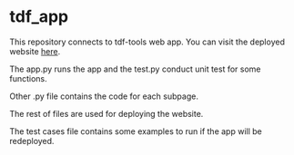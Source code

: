 # tdf_app
This repository connects to tdf-tools web app. 
You can visit the deployed website [here](https://tdf-tools.herokuapp.com/).

The app.py runs the app and the test.py conduct unit test for some functions.

Other .py file contains the code for each subpage.

The rest of files are used for deploying the website.

The test cases file contains some examples to run if the app will be redeployed. 
